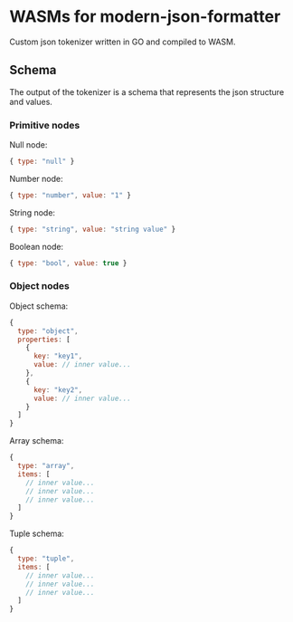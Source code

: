# WASMs for modern-json-formatter 

Custom json tokenizer written in GO and compiled to WASM.

## Schema

The output of the tokenizer is a schema that represents the json structure and values.

### Primitive nodes

Null node:

```js
{ type: "null" }
```

Number node:

```js
{ type: "number", value: "1" }
```

String node:

```js
{ type: "string", value: "string value" }
```

Boolean node:

```js
{ type: "bool", value: true }
```

### Object nodes

Object schema:

```js
{
  type: "object",
  properties: [
    {
      key: "key1",
      value: // inner value...
    },
    {
      key: "key2",
      value: // inner value...
    }
  ]
}
```

Array schema:

```js
{
  type: "array",
  items: [
    // inner value...
    // inner value...
    // inner value...
  ]
}
```

Tuple schema:

```js
{
  type: "tuple",
  items: [
    // inner value...
    // inner value...
    // inner value...
  ]
}
```
